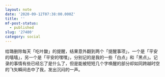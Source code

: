 ```yaml
---
layout: note
date: '2020-09-12T07:38:00.000Z'
title: ''
mf-post-status:
  - published
slug: '27480'
category: social
---
```

给璐删除每天「吃叶酸」的提醒，结果意外翻到两个「提醒事项」，一个是「平安的嘻嘻」，另一个是「平安的嘿嘿」，分别记的是我的一些「白点」和「黑点」。记录的事情有些已经忘了是什么了，但是能被短短几个字唤醒的部分却如同跨越时空的飞矢瞬间击中了我，发出沉闷的一声。
